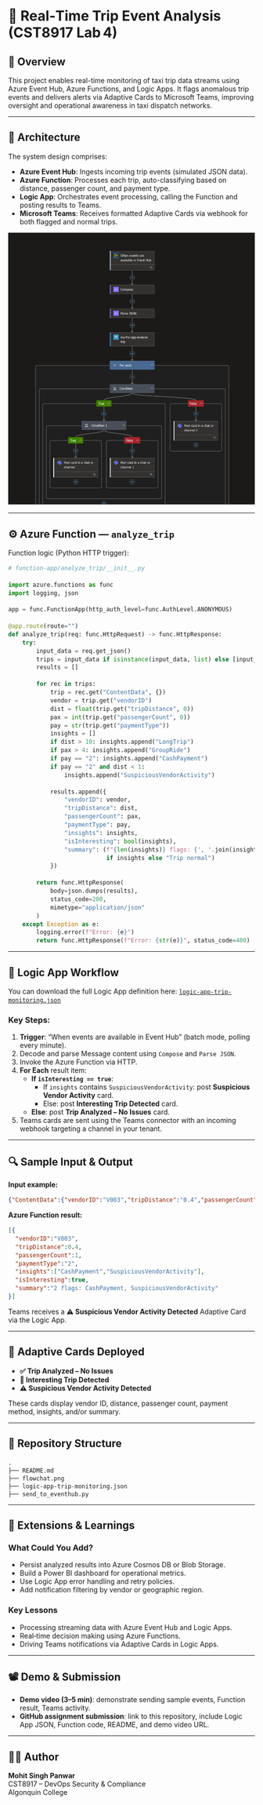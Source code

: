 # 🚕 Real‑Time Trip Event Analysis (CST8917 Lab 4)

## 📖 Overview

This project enables real-time monitoring of taxi trip data streams using Azure Event Hub, Azure Functions, and Logic Apps. It flags anomalous trip events and delivers alerts via Adaptive Cards to Microsoft Teams, improving oversight and operational awareness in taxi dispatch networks.

---

## 🧠 Architecture

The system design comprises:

- **Azure Event Hub**: Ingests incoming trip events (simulated JSON data).
- **Azure Function**: Processes each trip, auto-classifying based on distance, passenger count, and payment type.
- **Logic App**: Orchestrates event processing, calling the Function and posting results to Teams.
- **Microsoft Teams**: Receives formatted Adaptive Cards via webhook for both flagged and normal trips.

![Architecture Flow](./flowchat.png)

---

## ⚙️ Azure Function — `analyze_trip`

Function logic (Python HTTP trigger):

```python
# function-app/analyze_trip/__init__.py

import azure.functions as func
import logging, json

app = func.FunctionApp(http_auth_level=func.AuthLevel.ANONYMOUS)

@app.route(route="")
def analyze_trip(req: func.HttpRequest) -> func.HttpResponse:
    try:
        input_data = req.get_json()
        trips = input_data if isinstance(input_data, list) else [input_data]
        results = []

        for rec in trips:
            trip = rec.get("ContentData", {})
            vendor = trip.get("vendorID")
            dist = float(trip.get("tripDistance", 0))
            pax = int(trip.get("passengerCount", 0))
            pay = str(trip.get("paymentType"))
            insights = []
            if dist > 10: insights.append("LongTrip")
            if pax > 4: insights.append("GroupRide")
            if pay == "2": insights.append("CashPayment")
            if pay == "2" and dist < 1:
                insights.append("SuspiciousVendorActivity")

            results.append({
                "vendorID": vendor,
                "tripDistance": dist,
                "passengerCount": pax,
                "paymentType": pay,
                "insights": insights,
                "isInteresting": bool(insights),
                "summary": (f"{len(insights)} flags: {', '.join(insights)}"
                            if insights else "Trip normal")
            })

        return func.HttpResponse(
            body=json.dumps(results),
            status_code=200,
            mimetype="application/json"
        )
    except Exception as e:
        logging.error(f"Error: {e}")
        return func.HttpResponse(f"Error: {str(e)}", status_code=400)
```

---

## 🧩 Logic App Workflow

You can download the full Logic App definition here: [`logic-app-trip-monitoring.json`](./logic-app-trip-monitoring.json)

### Key Steps:

1. **Trigger**: “When events are available in Event Hub” (batch mode, polling every minute).
2. Decode and parse Message content using `Compose` and `Parse JSON`.
3. Invoke the Azure Function via HTTP.
4. **For Each** result item:
   - **If `isInteresting == true`**:
     - If `insights` contains `SuspiciousVendorActivity`: post **Suspicious Vendor Activity** card.
     - Else: post **Interesting Trip Detected** card.
   - **Else**: post **Trip Analyzed – No Issues** card.
5. Teams cards are sent using the Teams connector with an incoming webhook targeting a channel in your tenant.

---

## 🔍 Sample Input & Output

**Input example:**
```json
{"ContentData":{"vendorID":"V003","tripDistance":"0.4","passengerCount":"1","paymentType":"2"}}
```

**Azure Function result:**
```json
[{
  "vendorID":"V003",
  "tripDistance":0.4,
  "passengerCount":1,
  "paymentType":"2",
  "insights":["CashPayment","SuspiciousVendorActivity"],
  "isInteresting":true,
  "summary":"2 flags: CashPayment, SuspiciousVendorActivity"
}]
```

Teams receives a **⚠️ Suspicious Vendor Activity Detected** Adaptive Card via the Logic App.

---

## 💬 Adaptive Cards Deployed

- **✅ Trip Analyzed – No Issues**
- **🚨 Interesting Trip Detected**
- **⚠️ Suspicious Vendor Activity Detected**

These cards display vendor ID, distance, passenger count, payment method, insights, and/or summary.

---

## 📁 Repository Structure

```
.
├── README.md
├── flowchat.png
├── logic-app-trip-monitoring.json
├── send_to_eventhub.py
```

---

## 🚀 Extensions & Learnings

### What Could You Add?
- Persist analyzed results into Azure Cosmos DB or Blob Storage.
- Build a Power BI dashboard for operational metrics.
- Use Logic App error handling and retry policies.
- Add notification filtering by vendor or geographic region.

### Key Lessons
- Processing streaming data with Azure Event Hub and Logic Apps.
- Real‑time decision making using Azure Functions.
- Driving Teams notifications via Adaptive Cards in Logic Apps.

---

## 📽 Demo & Submission

- **Demo video (3–5 min)**: demonstrate sending sample events, Function result, Teams activity.
- **GitHub assignment submission**: link to this repository, include Logic App JSON, Function code, README, and demo video URL.

---

## 🧑‍💻 Author

**Mohit Singh Panwar**  
CST8917 – DevOps Security & Compliance  
Algonquin College
